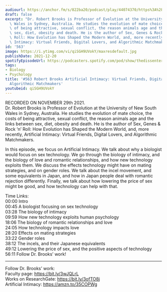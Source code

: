 ```yaml
---
audiourl: https://anchor.fm/s/822ba20/podcast/play/44074370/https%3A%2F%2Fd3ctxlq1ktw2nl.cloudfront.net%2Fstaging%2F2021-10-29%2F59d87a3d-767c-9d48-74d9-01f13a5b59b7.m4a
draft: false
excerpt: "Dr. Robert Brooks is Professor of Evolution at the University of New South\
  \ Wales in Sydney, Australia. He studies the evolution of mate choice, the costs\
  \ of being attractive, sexual conflict, the reason animals age and the links between\
  \ sex, diet, obesity and death. He is the author of Sex, Genes & Rock \u2018n\u2019\
  \ Roll: How Evolution has Shaped the Modern World, and, more recently, Artificial\
  \ Intimacy: Virtual Friends, Digital Lovers, and Algorithmic Matchmakers."
id: '563'
image: https://i.ytimg.com/vi/qiSGH9UVokY/maxresdefault.jpg
publishDate: 2021-12-20
spotifyEpisodeUrl: https://podcasters.spotify.com/pod/show/thedissenter/episodes/563-Robert-Brooks-Artificial-Intimacy-Virtual-Friends--Digital-Lovers--and-Algorithmic-Matchmakers-e1avhu2
tags:
- Biology
- Psychology
title: '#563 Robert Brooks Artificial Intimacy: Virtual Friends, Digital Lovers, and
  Algorithmic Matchmakers'
youtubeid: qiSGH9UVokY
---
```

<div class="timelinks">

RECORDED ON NOVEMBER 29th 2021.  
Dr. Robert Brooks is Professor of Evolution at the University of New South Wales in Sydney, Australia. He studies the evolution of mate choice, the costs of being attractive, sexual conflict, the reason animals age and the links between sex, diet, obesity and death. He is the author of Sex, Genes & Rock ‘n’ Roll: How Evolution has Shaped the Modern World, and, more recently, Artificial Intimacy: Virtual Friends, Digital Lovers, and Algorithmic Matchmakers.

In this episode, we focus on Artificial Intimacy. We talk about why a biologist would focus on sex technology. We go through the biology of intimacy, and the biology of love and romantic relationships, and how new technology exploits them. We discuss the effects technology might have on mating strategies, and on gender roles. We talk about the incel movement, and some equivalents in Japan, and how in Japan people deal with romantic rejection differently. Finally, we talk about how lowering the price of sex might be good, and how technology can help with that.

Time Links:  
<time>00:00</time> Intro  
<time>00:45</time> A biologist focusing on sex technology  
<time>03:28</time> The biology of intimacy  
<time>09:59</time> How new technology exploits human psychology  
<time>18:06</time> The biology of romantic relationships and love  
<time>24:05</time> How technology impacts love  
<time>28:20</time> Effects on mating strategies  
<time>33:22</time> Gender roles  
<time>38:12</time> The incels, and their Japanese equivalents  
<time>49:12</time> Lowering the price of sex, and the positive aspects of technology  
<time>56:11</time> Follow Dr. Brooks’ work!

---

Follow Dr. Brooks’ work:  
Faculty page: https://bit.ly/3wJQLrL  
Works on ResearchGate: https://bit.ly/3ofTO8j  
Artificial Intimacy: https://amzn.to/35COPWg
</div>

